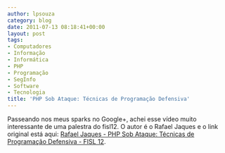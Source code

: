 ```yaml
---
author: lpsouza
category: blog
date: 2011-07-13 08:18:41+00:00
layout: post
tags:
- Computadores
- Informação
- Informática
- PHP
- Programação
- SegInfo
- Software
- Tecnologia
title: 'PHP Sob Ataque: Técnicas de Programação Defensiva'
---
```


Passeando nos meus sparks no Google+, achei esse vídeo muito interessante de uma palestra do fisl12. O autor é o Rafael Jaques e o link original está aqui: [Rafael Jaques - PHP Sob Ataque: Técnicas de Programação Defensiva - FISL 12](http://vimeo.com/26059958).